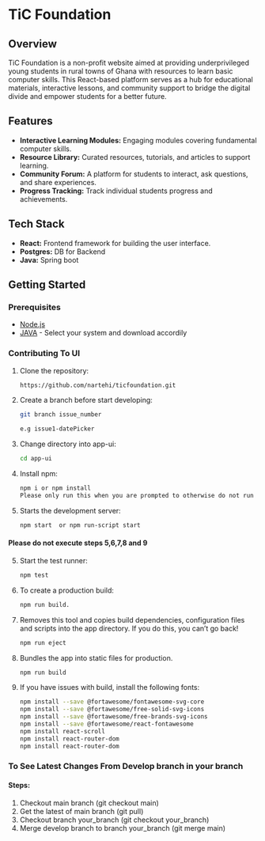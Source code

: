 # TiC Foundation

## Overview

TiC Foundation is a non-profit website aimed at providing underprivileged young students in rural towns of Ghana with resources to learn basic computer skills. This React-based platform serves as a hub for educational materials, interactive lessons, and community support to bridge the digital divide and empower students for a better future.

## Features

- **Interactive Learning Modules:** Engaging modules covering fundamental computer skills.
- **Resource Library:** Curated resources, tutorials, and articles to support learning.
- **Community Forum:** A platform for students to interact, ask questions, and share experiences.
- **Progress Tracking:** Track individual students progress and achievements.

## Tech Stack

- **React:** Frontend framework for building the user interface.
- **Postgres:** DB for Backend
- **Java:** Spring boot

## Getting Started

### Prerequisites
- [Node.js](https://nodejs.org/) 
- [JAVA](https://www.oracle.com/java/technologies/downloads/) - Select your system and download accordily


### Contributing To UI

1. Clone the repository:
   ```bash
   https://github.com/nartehi/ticfoundation.git

2. Create a branch before start developing:
   ```bash
   git branch issue_number
   
   e.g issue1-datePicker

3. Change directory into app-ui:
    ```bash
   cd app-ui
   
3. Install npm:
    ```bash
   npm i or npm install
    Please only run this when you are prompted to otherwise do not run it

4. Starts the development server:
    ```bash
    npm start  or npm run-script start  

#### Please do not execute steps 5,6,7,8 and 9

5. Start the test runner:
    ```bash
    npm test

6. To create a production build:
    ```bash
    npm run build.

7. Removes this tool and copies build dependencies, configuration files
    and scripts into the app directory. If you do this, you can’t go back!
    ```bash
    npm run eject

8. Bundles the app into static files for production.
    ```bash
    npm run build
    
9. If you have issues with build, install the following fonts:
    ```bash
    npm install --save @fortawesome/fontawesome-svg-core
    npm install --save @fortawesome/free-solid-svg-icons
    npm install --save @fortawesome/free-brands-svg-icons
    npm install --save @fortawesome/react-fontawesome
    npm install react-scroll
    npm install react-router-dom
    npm install react-router-dom

    
### To See Latest Changes From Develop branch in your branch

#### Steps:
1. Checkout main branch (git checkout main)
2. Get the latest of main branch (git pull)
3. Checkout branch your_branch (git checkout your_branch)
4. Merge develop branch to branch your_branch (git merge main)

